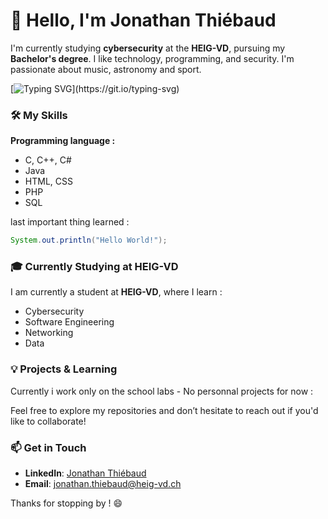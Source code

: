 # 👋 Hello, I'm Jonathan Thiébaud

I'm currently studying **cybersecurity** at the **HEIG-VD**, pursuing my **Bachelor's degree**. I like  technology, programming, and security. I'm passionate about music, astronomy and sport. 

[![Typing SVG](https://readme-typing-svg.demolab.com?font=Fira+Code&weight=600&size=22&duration=4500&pause=1000&color=F7593C&background=FFFFFF00&width=435&lines=Looking+for+a+Diddy+party...)](https://git.io/typing-svg)

### 🛠️ My Skills

**Programming language :**

- C, C++, C#
- Java
- HTML, CSS
- PHP
- SQL

last important thing learned :
```Java
System.out.println("Hello World!"); 
```
### 🎓 Currently Studying at HEIG-VD

I am currently a student at **HEIG-VD**, where I learn :

- Cybersecurity 
- Software Engineering
- Networking
- Data

### 💡 Projects & Learning

Currently i work only on the school labs - No personnal projects for now :

Feel free to explore my repositories and don’t hesitate to reach out if you'd like to collaborate!

### 📫 Get in Touch

- **LinkedIn**: [Jonathan Thiébaud](https://www.linkedin.com/in/jonathan-thi%C3%A9baud-informatique-cybers%C3%A9curt%C3%A9-web-technoilogie/) 
- **Email**: [jonathan.thiebaud@heig-vd.ch](mailto:jonathan.thiebaud@heig-vd.ch)

Thanks for stopping by ! 😄

